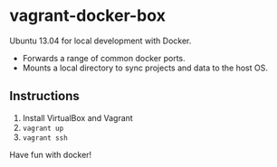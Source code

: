 # vagrant-docker-box

Ubuntu 13.04 for local development with Docker.

* Forwards a range of common docker ports.
* Mounts a local directory to sync projects and data to the host OS.

## Instructions

1. Install VirtualBox and Vagrant
2. `vagrant up`
3. `vagrant ssh`

Have fun with docker!
